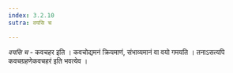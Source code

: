 ```yaml
---
index: 3.2.10
sutra: वयसि च

---
```

_वयसि च_ - कवचहर इति । कवचोद्यमनं क्रियमाणं, संभाव्यमानं वा वयो गमयति । तनाऽसत्यपि कवचग्रहणेकवचहर॑ इति भवत्येव ।